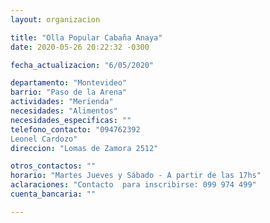 ```yaml
---
layout: organizacion

title: "Olla Popular Cabaña Anaya"
date: 2020-05-26 20:22:32 -0300

fecha_actualizacion: "6/05/2020"

departamento: "Montevideo"
barrio: "Paso de la Arena"
actividades: "Merienda"
necesidades: "Alimentos"
necesidades_especificas: ""
telefono_contacto: "094762392
Leonel Cardozo"
direccion: "Lomas de Zamora 2512"

otros_contactos: ""
horario: "Martes Jueves y Sábado - A partir de las 17hs"
aclaraciones: "Contacto  para inscribirse: 099 974 499"
cuenta_bancaria: ""

---
```

